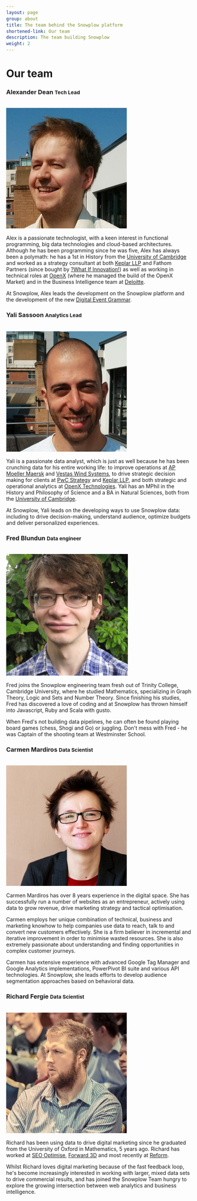 ```yaml
---
layout: page
group: about
title: The team behind the Snowplow platform
shortened-link: Our team
description: The team building Snowplow
weight: 2
---
```


# Our team


<div class="row">
	<div class="span6">
		<h3>Alexander Dean <small>Tech Lead</small></h3><br>
		<img src="/assets/img/team/alex.png" class="img-rounded" />
		<br>
		<p>Alex is a passionate technologist, with a keen interest in functional programming, big data technologies and cloud-based architectures. Although he has been programming since he was five, Alex has always been a polymath: he has a 1st in History from the <a href="http://www.cam.ac.uk/">University of Cambridge</a> and worked as a strategy consultant at both <a href="http://www.keplarllp.com/">Keplar LLP</a> and Fathom Partners (since bought by <a href="http://www.whatifinnovation.com/">?What If Innovation!</a>) as well as working in technical roles at <a href="http://www.openx.com/">OpenX</a> (where he managed the build of the OpenX Market) and in the Business Intelligence team at <a href="http://www.deloitte.com/view/en_GB/uk/index.htm">Deloitte</a>.</p>
		<p>At Snowplow, Alex leads the development on the Snowplow platform and the development of the new <a href="/blog/2013/08/12/towards-universal-event-analytics-building-an-event-grammar/">Digital Event Grammar</a>.</p>
	</div>
	<div class="span6">
		<h3>Yali Sassoon <small>Analytics Lead</small></h3><br>
		<img src="/assets/img/team/yali.png" class="img-rounded" />
		<br>
		<p>Yali is a passionate data analyst, which is just as well because he has been crunching data for his entire working life: to improve operations at <a href="http://www.maersk.com/pages/default.aspx">AP Moeller Maersk</a> and <a href="http://www.vestas.com/">Vestas Wind Systems</a>, to drive strategic decision making for clients at <a href="http://www.pwc.co.uk/strategy/index.jhtml">PwC Strategy</a> and <a href="http://www.keplarllp.com/">Keplar LLP</a>, and both strategic and operational analytics at <a href="http://www.openx.com/">OpenX Technologies</a>. Yali has an MPhil in the History and Philosophy of Science and a BA in Natural Sciences, both from the <a href="http://www.cam.ac.uk/">University of Cambridge</a>.</p>
		<p>At Snowplow, Yali leads on the developing ways to use Snowplow data: including to drive decision-making, understand audience, optimize budgets and deliver personalized experiences.</p>
	</div>
</div>

<div class="row">
	<div class="span6">
		<h3>Fred Blundun <small>Data engineer</small></h3><br>
		<img src="/assets/img/team/fred.png" class="img-rounded" />
		<p>Fred joins the Snowplow engineering team fresh out of Trinity College, Cambridge University, where he studied Mathematics, specializing in Graph Theory, Logic and Sets and Number Theory. Since finishing his studies, Fred has discovered a love of coding and at Snowplow has thrown himself into Javascript, Ruby and Scala with gusto.</p>
		<p>When Fred's not building data pipelines, he can often be found playing board games (chess, Shogi and Go) or juggling. Don't mess with Fred - he was Captain of the shooting team at Westminster School.</p>
	</div>
	<div class="span6">
		<h3>Carmen Mardiros <small>Data Scientist</small></h3><br>
		<img src="/assets/img/team/carmen.png" class="img-rounded" />
		<br>
		<p>Carmen Mardiros has over 8 years experience in the digital space. She has successfully run a number of websites as an entrepreneur, actively using data to grow revenue, drive marketing strategy and tactical optimisation.</p>
		<p>Carmen employs her unique combination of technical, business and marketing knowhow to help companies use data to reach, talk to and convert new customers effectively. She is a firm believer in incremental and iterative improvement in order to minimise wasted resources. She is also extremely passionate about understanding and finding opportunities in complex customer journeys.</p>
		<p>Carmen has extensive experience with advanced Google Tag Manager and Google Analytics implementations, PowerPivot BI suite and various API technologies. At Snowplow, she leads efforts to develop audience segmentation approaches based on behavioral data.</p>
	</div>
</div>

<div class="row">
	<div class="span6">
		<h3>Richard Fergie <small>Data Scientist</small></h3><br>
		<img src="/assets/img/team/richard.png" class="img-rounded" />
		<br>
		<p>Richard has been using data to drive digital marketing since he graduated from the University of Oxford in Mathematics, 5 years ago. Richard has worked at <a href="http://www.seoptimise.com/">SEO Optimise</a>, <a href="http://forward3d.com">Forward 3D</a> and most recently at <a href="http://www.reformdigital.com/">Reform</a>.</p>
		<p>Whilst Richard loves digital marketing because of the fast feedback loop, he's become increasingly interested in working with larger, mixed data sets to drive commercial results, and has joined the Snowplow Team hungry to explore the growing intersection between web analytics and business intelligence.</p>
	</div>
</div>